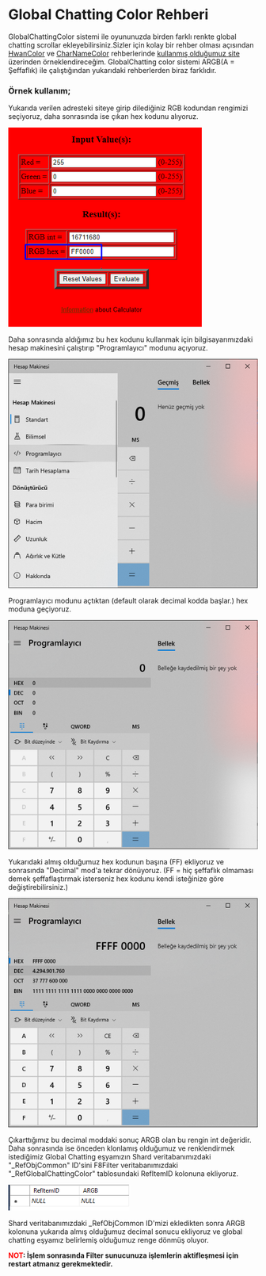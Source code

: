 # Global Chatting Color Rehberi

GlobalChattingColor sistemi ile oyununuzda birden farklı renkte global chatting scrollar ekleyebilirsiniz.Sizler için kolay bir rehber olması açısından [HwanColor](hwancolor.md) ve [CharNameColor](charnamecolor.md) rehberlerinde [kullanmış olduğumuz site](https://www.shodor.org/stella2java/rgbint.html) üzerinden örneklendireceğim. GlobalChatting color sistemi ARGB(A = Şeffaflık) ile çalıştığından yukarıdaki rehberlerden biraz farklıdır.

### Örnek kullanım;
Yukarıda verilen adresteki siteye girip dilediğiniz RGB kodundan rengimizi seçiyoruz, daha sonrasında ise çıkan hex kodunu alıyoruz.

![RGB To Hex](../images/rgbtohex.png)

Daha sonrasında aldığımız bu hex kodunu kullanmak için bilgisayarımızdaki hesap makinesini çalıştırıp "Programlayıcı" modunu açıyoruz.

![Programlayıcı Mod](../images/calculatorprogramming.png)

Programlayıcı modunu açtıktan (default olarak decimal kodda başlar.) hex moduna geçiyoruz.


![Hex Moduna geçiş](../images/calculatorhex1.png)

Yukarıdaki almış olduğumuz hex kodunun başına (FF) ekliyoruz ve sonrasında "Decimal" mod'a tekrar dönüyoruz. (FF = hiç şeffaflık olmaması demek şeffaflaştırmak isterseniz hex kodunu kendi isteğinize göre değiştirebilirsiniz.)

![Decimal Moduna geçiş](../images/calculatorhex2.png)

Çıkarttığımız bu decimal moddaki sonuç ARGB olan bu rengin int değeridir. Daha sonrasında ise önceden klonlamış olduğumuz ve renklendirmek istediğimiz Global Chatting eşyamızın Shard veritabanımızdaki "_RefObjCommon" ID'sini F8Filter veritabanımızdaki "_RefGlobalChattingColor" tablosundaki RefItemID kolonuna ekliyoruz.

![Global Chatting Color Tablosu](../images/GlobalChattingColor.png)

Shard veritabanımızdaki _RefObjCommon ID'mizi ekledikten sonra ARGB kolonuna yukarıda almış olduğumuz decimal sonucu ekliyoruz ve global chatting eşyamız belirlemiş olduğumuz renge dönmüş oluyor.

**<span style="color:red">NOT</span>: İşlem sonrasında Filter sunucunuza işlemlerin aktifleşmesi için restart atmanız gerekmektedir.**